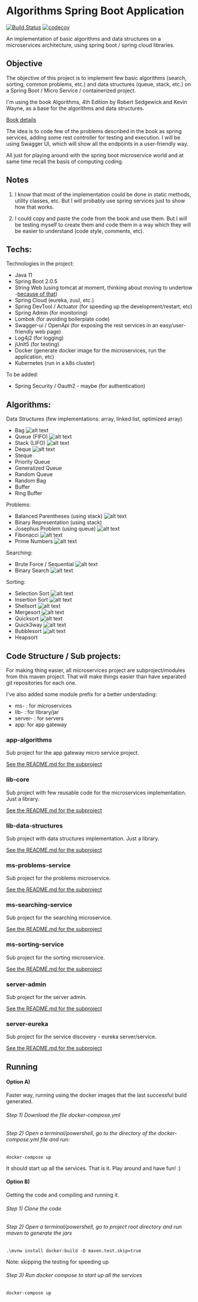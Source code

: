 # Algorithms Spring Boot Application 
[![Build Status](https://travis-ci.org/fworks/algorithms-spring-boot.svg?branch=master)](https://travis-ci.org/fworks/algorithms-spring-boot) [![codecov](https://codecov.io/gh/fworks/algorithms-spring-boot/branch/master/graph/badge.svg)](https://codecov.io/gh/fworks/algorithms-spring-boot)

An implementation of basic algorithms and data structures on a microservices architecture, using spring boot / spring cloud libraries.

## Objective

The objective of this project is to implement few basic algorithms (search, sorting, common problems, etc.) and data structures (queue, stack, etc.) on a Spring Boot / Micro Service / containerized project.

I'm using the book Algorithms, 4th Edition by Robert Sedgewick and Kevin Wayne, as a base for the algorithms and data structures.

[Book details](https://algs4.cs.princeton.edu/home/)

The idea is to code few of the problems described in the book as spring services, adding some rest controller for testing and execution. I will be using Swagger UI, which will show all the endpoints in a user-friendly way.

All just for playing around with the spring boot microservice world and at same time recall the basis of computing coding.


## Notes

1) I know that most of the implementation could be done in static methods, utility classes, etc.
But I will probably use spring services just to show how that works.

2) I could copy and paste the code from the book and use them.
But I will be testing myself to create them and code them in a way which they will be easier to understand (code style, comments, etc).


## Techs:

Technologies in the project:

- Java 11
- Spring Boot 2.0.5
- String Web (using tomcat at moment, thinking about moving to undertow -[because of that](https://examples.javacodegeeks.com/enterprise-java/spring/tomcat-vs-jetty-vs-undertow-comparison-of-spring-boot-embedded-servlet-containers/))
- Spring Cloud (eureka, zuul, etc.)
- Spring DevTool / Actuator (for speeding up the development/restart, etc)
- Spring Admin (for monitoring)
- Lombok (for avoiding boilerplate code)
- Swagger-ui / OpenApi (for exposing the rest services in an easy/user-friendly web page)
- Log4j2 (for logging)
- jUnit5 (for testing)
- Docker (generate docker image for the microservices, run the application, etc)
- Kubernetes (run in a k8s cluster)

To be added:
- Spring Security / Oauth2 - maybe (for authentication)

## Algorithms:

Data Structures (few implementations: array, linked list, optimized array)
- Bag ![alt text](https://cdn4.iconfinder.com/data/icons/universal-7/614/11_-_Valid-16.png "Done")
- Queue (FIFO) ![alt text](https://cdn4.iconfinder.com/data/icons/universal-7/614/11_-_Valid-16.png "Done")
- Stack (LIFO) ![alt text](https://cdn4.iconfinder.com/data/icons/universal-7/614/11_-_Valid-16.png "Done")
- Deque ![alt text](https://cdn4.iconfinder.com/data/icons/universal-7/614/11_-_Valid-16.png "Done")
- Steque
- Priority Queue
- Generalized Queue
- Random Queue
- Random Bag
- Buffer
- Ring Buffer

Problems:
- Balanced Parentheses (using stack) ![alt text](https://cdn4.iconfinder.com/data/icons/universal-7/614/11_-_Valid-16.png "Done")
- Binary Representation (using stack)
- Josephus Problem (using queue) ![alt text](https://cdn4.iconfinder.com/data/icons/universal-7/614/11_-_Valid-16.png "Done")
- Fibonacci ![alt text](https://cdn4.iconfinder.com/data/icons/universal-7/614/11_-_Valid-16.png "Done")
- Prime Numbers ![alt text](https://cdn4.iconfinder.com/data/icons/universal-7/614/11_-_Valid-16.png "Done")

Searching:
- Brute Force / Sequential ![alt text](https://cdn4.iconfinder.com/data/icons/universal-7/614/11_-_Valid-16.png "Done")
- Binary Search ![alt text](https://cdn4.iconfinder.com/data/icons/universal-7/614/11_-_Valid-16.png "Done")

Sorting:
- Selection Sort ![alt text](https://cdn4.iconfinder.com/data/icons/universal-7/614/11_-_Valid-16.png "Done")
- Insertion Sort ![alt text](https://cdn4.iconfinder.com/data/icons/universal-7/614/11_-_Valid-16.png "Done")
- Shellsort ![alt text](https://cdn4.iconfinder.com/data/icons/universal-7/614/11_-_Valid-16.png "Done")
- Mergesort ![alt text](https://cdn4.iconfinder.com/data/icons/universal-7/614/11_-_Valid-16.png "Done")
- Quicksort ![alt text](https://cdn4.iconfinder.com/data/icons/universal-7/614/11_-_Valid-16.png "Done")
- Quick3way ![alt text](https://cdn4.iconfinder.com/data/icons/universal-7/614/11_-_Valid-16.png "Done")
- Bubblesort ![alt text](https://cdn4.iconfinder.com/data/icons/universal-7/614/11_-_Valid-16.png "Done")
- Heapsort

## Code Structure / Sub projects:

For making thing easier, all microservices project are subproject/modules from this maven project. That will make things easier than have separated git repositories for each one.

I've also added some module prefix for a better understading:
- ms- : for microservices
- lib- : for library/jar 
- server- : for servers
- app: for app gateway

### app-algorithms

Sub project for the app gateway micro service project.

[See the README.md for the subproject](https://github.com/fworks/algorithms-spring-boot/tree/master/app-algorithms)

### lib-core

Sub project with few reusable code for the microservices implementation. Just a library.

[See the README.md for the subproject](https://github.com/fworks/algorithms-spring-boot/tree/master/lib-core)

### lib-data-structures

Sub project with data structures implementation. Just a library.

[See the README.md for the subproject](https://github.com/fworks/algorithms-spring-boot/tree/master/lib-data-structures)

### ms-problems-service

Sub project for the problems microservice.

[See the README.md for the subproject](https://github.com/fworks/algorithms-spring-boot/tree/master/ms-problems-service)

### ms-searching-service

Sub project for the searching microservice.

[See the README.md for the subproject](https://github.com/fworks/algorithms-spring-boot/tree/master/ms-searching-service)

### ms-sorting-service

Sub project for the sorting microservice.

[See the README.md for the subproject](https://github.com/fworks/algorithms-spring-boot/tree/master/ms-sorting-service)

### server-admin

Sub project for the server admin.

[See the README.md for the subproject](https://github.com/fworks/algorithms-spring-boot/tree/master/server-admin)

### server-eureka

Sub project for the service discovery - eureka server/service.

[See the README.md for the subproject](https://github.com/fworks/algorithms-spring-boot/tree/master/server-eureka)


## Running

#### Option A) 

Faster way, running using the docker images that the last successful build generated.

###### Step 1) Download the file docker-compose.yml

###### Step 2) Open a terminal/powershell, go to the directory of the docker-compose.yml file and run:

```
docker-compose up
```

It should start up all the services.
That is it. Play around and have fun! :)


#### Option B)

Getting the code and compiling and running it.

###### Step 1) Clone the code

###### Step 2) Open a terminal/powershell, go to project root directory and run maven to generate the jars

```
.\mvnw install docker:build -D maven.test.skip=true
```
Note: skipping the testing for speeding up

###### Step 3) Run docker compose to start up all the services  

```
docker-compose up
```

